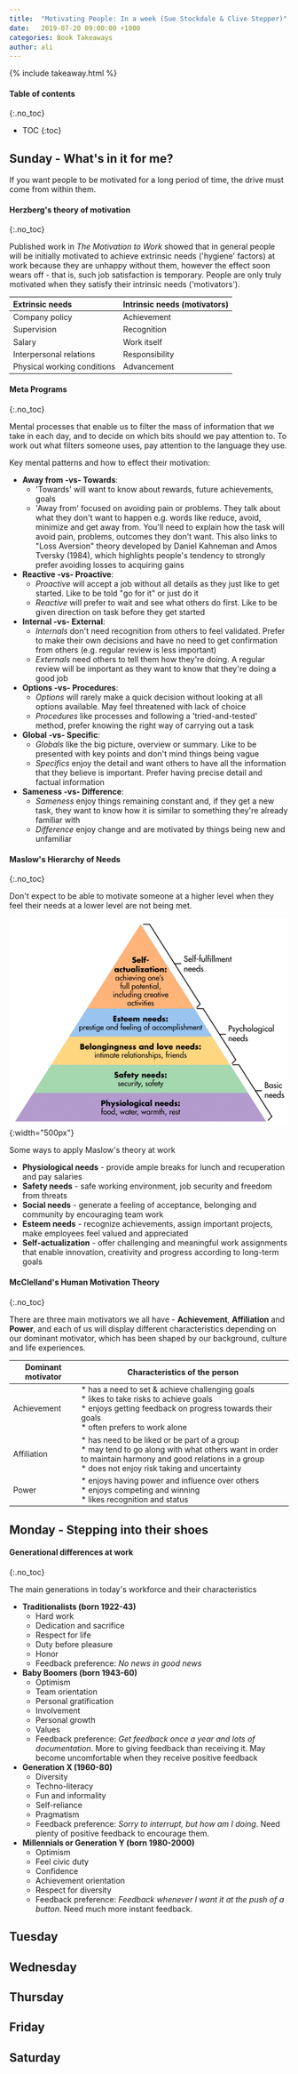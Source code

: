 ```yaml
---
title:  "Motivating People: In a week (Sue Stockdale & Clive Stepper)"
date:   2019-07-20 09:00:00 +1000
categories: Book Takeaways
author: ali
---
```


{% include takeaway.html %}

#### Table of contents
{:.no_toc}

* TOC
{:toc}

## Sunday - What's in it for me?

If you want people to be motivated for a long period of time, the drive must come from within them. 

#### Herzberg's theory of motivation
{:.no_toc}

Published work in *The Motivation to Work* showed that in general people will be initially motivated to achieve extrinsic needs ('hygiene' factors) at work because they are unhappy without them, however the effect soon wears off - that is, such job satisfaction is temporary. People are only truly motivated when they satisfy their intrinsic needs ('motivators'). 

| Extrinsic needs | Intrinsic needs (motivators) |
|:------------- |:-------------|
| Company policy | Achievement |
| Supervision | Recognition |
| Salary | Work itself |
| Interpersonal relations | Responsibility |
| Physical working conditions | Advancement |

#### Meta Programs
{:.no_toc}

Mental processes that enable us to filter the mass of information that we take in each day, and to decide on which bits should we pay attention to. To work out what filters someone uses, pay attention to the language they use. 

Key mental patterns and how to effect their motivation:

* **Away from -vs- Towards**:
	* 'Towards' will want to know about rewards, future achievements, goals
	* 'Away from' focused on avoiding pain or problems. They talk about what they don't want to happen e.g. words like reduce, avoid, minimize and get away from. You'll need to explain how the task will avoid pain, problems, outcomes they don't want. This also links to "Loss Aversion" theory developed by Daniel Kahneman and Amos Tversky (1984), which highlights people's tendency to strongly prefer avoiding losses to acquiring gains
* **Reactive -vs- Proactive**: 
	* *Proactive* will accept a job without all details as they just like to get started. Like to be told "go for it" or just do it
	* *Reactive* will prefer to wait and see what others do first. Like to be given direction on task before they get started 
* **Internal -vs- External**: 
	* *Internals* don't need recognition from others to feel validated. Prefer to make their own decisions and have no need to get confirmation from others (e.g. regular review is less important)
	* *Externals* need others to tell them how they're doing. A regular review will be important as they want to know that they're doing a good job
* **Options -vs- Procedures**: 
	* *Options* will rarely make a quick decision without looking at all options available. May feel threatened with lack of choice
	* *Procedures* like processes and following a 'tried-and-tested' method, prefer knowing the right way of carrying out a task
* **Global -vs- Specific**: 
	* *Globals* like the big picture, overview or summary. Like to be presented with key points and don't mind things being vague
	* *Specifics* enjoy the detail and want others to have all the information that they believe is important. Prefer having precise detail and factual information
* **Sameness -vs- Difference**: 
	* *Sameness* enjoy things remaining constant and, if they get a new task, they want to know how it is similar to something they're already familiar with
	* *Difference* enjoy change and are motivated by things being new and unfamiliar

#### Maslow's Hierarchy of Needs
{:.no_toc}

Don't expect to be able to motivate someone at a higher level when they feel their needs at a lower level are not being met.

<!-- <img src="/assets/images/Figure-maslow-hierarchy-of-needs.jpg" width="400"> -->
![maslow](/assets/images/Figure-maslow-hierarchy-of-needs.jpg){:width="500px"}

Some ways to apply Maslow's theory at work

* **Physiological needs** - provide ample breaks for lunch and recuperation and pay salaries
* **Safety needs** - safe working environment, job security and freedom from threats
* **Social needs** - generate a feeling of acceptance, belonging and community by encouraging team work
* **Esteem needs** - recognize achievements, assign important projects, make employees feel valued and appreciated
* **Self-actualization** - offer challenging and meaningful work assignments that enable innovation, creativity and progress according to long-term goals

#### McClelland's Human Motivation Theory
{:.no_toc}

There are three main motivators we all have - **Achievement**, **Affiliation** and **Power**, and each of us will display different characteristics depending on our dominant motivator, which has been shaped by our background, culture and life experiences.

| Dominant motivator | Characteristics of the person |
|----|----|
| Achievement | * has a need to set & achieve challenging goals<br/>* likes to take risks to achieve goals<br/>* enjoys getting feedback on progress towards their goals<br/>* often prefers to work alone |
| Affiliation | * has need to be liked or be part of a group<br/>* may tend to go along with what others want in order to maintain harmony and good relations in a group<br/>* does not enjoy risk taking and uncertainty |
| Power | * enjoys having power and influence over others<br/>* enjoys competing and winning<br/>* likes recognition and status |

## Monday - Stepping into their shoes

#### Generational differences at work
{:.no_toc}

The main generations in today's workforce and their characteristics

* **Traditionalists (born 1922-43)**
	* Hard work
	* Dedication and sacrifice
	* Respect for life
	* Duty before pleasure
	* Honor
	* Feedback preference: *No news in good news*
* **Baby Boomers (born 1943-60)**
	* Optimism
	* Team orientation
	* Personal gratification
	* Involvement
	* Personal growth
	* Values
	* Feedback preference: *Get feedback once a year and lots of documentation*. More to giving feedback than receiving it. May become uncomfortable when they receive positive feedback
* **Generation X (1960-80)**
	* Diversity
	* Techno-literacy
	* Fun and informality
	* Self-reliance
	* Pragmatism
	* Feedback preference: *Sorry to interrupt, but how am I doing*. Need plenty of positive feedback to encourage them. 
* **Millennials or Generation Y (born 1980-2000)**
	* Optimism
	* Feel civic duty
	* Confidence
	* Achievement orientation
	* Respect for diversity
	* Feedback preference: *Feedback whenever I want it at the push of a button*. Need much more instant feedback. 

## Tuesday

## Wednesday

## Thursday

## Friday

## Saturday

